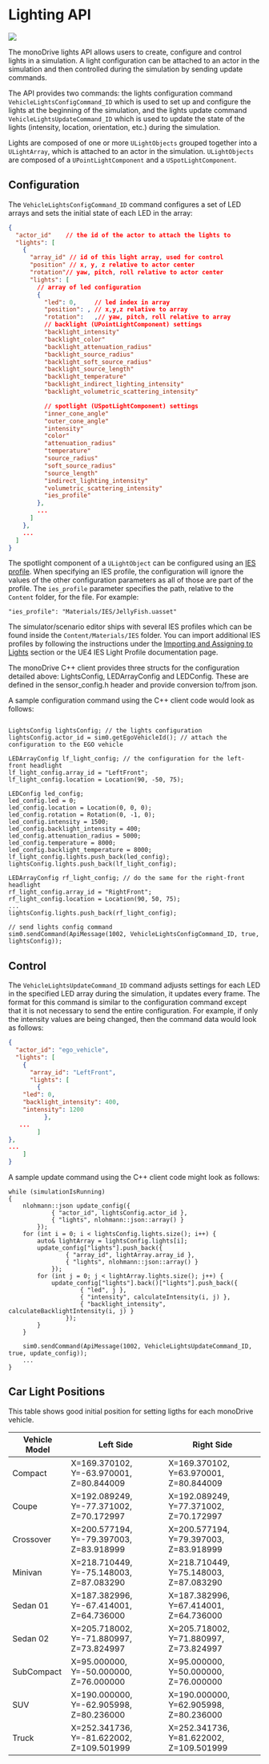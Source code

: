 # Lighting API 

</div>

<p class="img_container">
  <img class="half_screen_img" src="../img/lights.png" />
</p>

</div>

The monoDrive lights API allows users to create, configure and control lights in a simulation. A light configuration can be attached to an actor in the simulation and then controlled during the simulation by sending update commands. 

The API provides two commands: the lights configuration command `VehicleLightsConfigCommand_ID` which is used to set up and configure the lights at the beginning of the simulation, and the lights update command `VehicleLightsUpdateCommand_ID` which is used to update the state of the lights (intensity, location, orientation, etc.) during the simulation.

Lights are composed of one or more `ULightObjects` grouped together into a `ULightArray`, which is attached to an actor in the simulation. `ULightObjects` are composed of a `UPointLightComponent` and a `USpotLightComponent`.


## Configuration
The `VehicleLightsConfigCommand_ID` command configures a set of LED arrays and sets the initial state of each LED in the array:

```json
{
  "actor_id"	// the id of the actor to attach the lights to
  "lights": [
    {
      "array_id" // id of this light array, used for control
      "position" // x, y, z relative to actor center
      "rotation"// yaw, pitch, roll relative to actor center
      "lights": [
        // array of led configuration
        {
          "led": 0, 	// led index in array
          "position": ,	// x,y,z relative to array
          "rotation":	,// yaw, pitch, roll relative to array
          // backlight (UPointLightComponent) settings
          "backlight_intensity"
          "backlight_color"
          "backlight_attenuation_radius"
          "backlight_source_radius"
          "backlight_soft_source_radius"
          "backlight_source_length"
          "backlight_temperature"
          "backlight_indirect_lighting_intensity"
          "backlight_volumetric_scattering_intensity"

          // spotlight (USpotLightComponent) settings
          "inner_cone_angle"
          "outer_cone_angle"
          "intensity"
          "color"
          "attenuation_radius"
          "temperature"
          "source_radius"
          "soft_source_radius"
          "source_length"
          "indirect_lighting_intensity"
          "volumetric_scattering_intensity"
          "ies_profile"
        },
        ...
      ]
    },
    ...
  ]
}
```

The spotlight component of a `ULightObject` can be configured using an [IES profile](https://docs.unrealengine.com/4.26/en-US/BuildingWorlds/LightingAndShadows/IESLightProfiles/). When specifying an IES profile,
the configuration will ignore the values of the other configuration parameters as all of those are part of the profile. The `ies_profile` parameter specifies the path, relative to the `Content` folder, for the
file. For example:
```
"ies_profile": "Materials/IES/JellyFish.uasset"
```

The simulator/scenario editor ships with several IES profiles which can be found inside the `Content/Materials/IES` folder. You can import additional IES profiles by following the instructions under the 
[Importing and Assigning to Lights](https://docs.unrealengine.com/4.26/en-US/BuildingWorlds/LightingAndShadows/IESLightProfiles/#importingandassigningtolights) section or the UE4 IES Light Profile documentation page.

The monoDrive C++ client provides three structs for the configuration detailed above: LightsConfig, LEDArrayConfig and LEDConfig. These are defined in the sensor_config.h header and provide conversion to/from json.

A sample configuration command using the C++ client code would look as follows:

```

LightsConfig lightsConfig; // the lights configuration
lightsConfig.actor_id = sim0.getEgoVehicleId();	// attach the configuration to the EGO vehicle

LEDArrayConfig lf_light_config; // the configuration for the left-front headlight
lf_light_config.array_id = "LeftFront";
lf_light_config.location = Location(90, -50, 75);

LEDConfig led_config;
led_config.led = 0;
led_config.location = Location(0, 0, 0);
led_config.rotation = Rotation(0, -1, 0);
led_config.intensity = 1500;
led_config.backlight_intensity = 400;
led_config.attenuation_radius = 5000;
led_config.temperature = 8000;
led_config.backlight_temperature = 8000;
lf_light_config.lights.push_back(led_config);
lightsConfig.lights.push_back(lf_light_config);

LEDArrayConfig rf_light_config;	// do the same for the right-front headlight
rf_light_config.array_id = "RightFront";
rf_light_config.location = Location(90, 50, 75);
...
lightsConfig.lights.push_back(rf_light_config);

// send lights config command
sim0.sendCommand(ApiMessage(1002, VehicleLightsConfigCommand_ID, true, lightsConfig));
```


## Control
The `VehicleLightsUpdateCommand_ID` command adjusts settings for each LED in the specified LED array during the simulation, it updates every frame. The format for this command is similar to the configuration command except that it is not necessary to send the entire configuration. For example, if only the intensity values are being changed, then the command data would look as follows:

```json
{
  "actor_id": "ego_vehicle",	
  "lights": [
    {
      "array_id": "LeftFront", 
      "lights": [
        {
    "led": 0,
    "backlight_intensity": 400,
    "intensity": 1200
          },
   ...
        ]
},
...
    ]
}

```

A sample update command using the C++ client code might look as follows:

```
while (simulationIsRunning)
{
    nlohmann::json update_config({
            { "actor_id", lightsConfig.actor_id },
            { "lights", nlohmann::json::array() }
        });
    for (int i = 0; i < lightsConfig.lights.size(); i++) {
        auto& lightArray = lightsConfig.lights[i];
        update_config["lights"].push_back({
                { "array_id", lightArray.array_id },
                { "lights", nlohmann::json::array() }
            });
        for (int j = 0; j < lightArray.lights.size(); j++) {
            update_config["lights"].back()["lights"].push_back({
                    { "led", j },
                    { "intensity", calculateIntensity(i, j) },
                    { "backlight_intensity", calculateBacklightIntensity(i, j) }
                });
        }
    }

    sim0.sendCommand(ApiMessage(1002, VehicleLightsUpdateCommand_ID, true, update_config));
    ...
}
```

## Car Light Positions

This table shows good initial position for setting ligths for each monoDrive vehicle.

| Vehicle Model | Left Side | Right Side|
| ------------ | ---------- | ---------- | 
| Compact | X=169.370102, Y=-63.970001, Z=80.844009 | X=169.370102, Y=63.970001, Z=80.844009 |
| Coupe | X=192.089249, Y=-77.371002, Z=70.172997 | X=192.089249, Y=77.371002, Z=70.172997 |
| Crossover | X=200.577194, Y=-79.397003, Z=83.918999 | X=200.577194, Y=79.397003, Z=83.918999 |
| Minivan | X=218.710449, Y=-75.148003, Z=87.083290 | X=218.710449, Y=75.148003, Z=87.083290 |
| Sedan 01 | X=187.382996, Y=-67.414001, Z=64.736000 | X=187.382996, Y=67.414001, Z=64.736000 |
| Sedan 02 | X=205.718002, Y=-71.880997, Z=73.824997 | X=205.718002, Y=71.880997, Z=73.824997 |
| SubCompact | X=95.000000, Y=-50.000000, Z=76.000000 | X=95.000000, Y=50.000000, Z=76.000000 |
| SUV | X=190.000000, Y=-62.905998, Z=80.236000 | X=190.000000, Y=62.905998, Z=80.236000 |
| Truck | X=252.341736, Y=-81.622002, Z=109.501999 | X=252.341736, Y=81.622002, Z=109.501999 |


